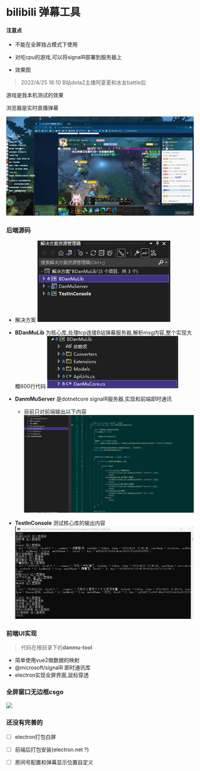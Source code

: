 # bilibili 弹幕工具

#### 注意点

- 不能在全屏独占模式下使用
- 对吃cpu的游戏,可以将signalR部署到服务器上



- 效果图

> 2022/4/25 16:10 B站dota2主播阿夏夏和水友battle后

游戏是我本机测试的效果

浏览器是实时直播弹幕

![](./assets/axxlive.png)



### 后端源码

- 解决方案 
![](./assets/sln.png)
- **BDanMuLib** 为核心库,处理tcp连接B站弹幕服务器,解析msg内容,整个实现大概600行代码
![](./assets/core.png)
- **DanmMuServer** 是dotnetcore signalR服务器,实现和前端即时通讯
	- 目前只对前端输出以下内容
	![](./assets/signalR.png)  

- **TestInConsole** 测试核心库的输出内容
![](./assets/console.gif)


### 前端UI实现 

> 代码在根目录下的**danmu-tool**

- 简单使用vue2做数据的映射
- @microsoft/signalR 即时通讯库
- electron实现全屏界面,鼠标穿透



### 全屏窗口无边框csgo

![](./assets/csgo.gif)


### 还没有完善的

- [ ] electron打包白屏
- [ ] 前端后打包安装(electron.net ?)
- [ ] 房间号配置和弹幕显示位置自定义

